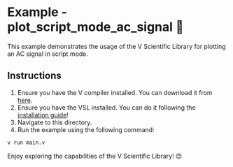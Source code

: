 # Example - plot_script_mode_ac_signal 📘

This example demonstrates the usage of the V Scientific Library
for plotting an AC signal in script mode.

## Instructions

1. Ensure you have the V compiler installed. You can download it from [here](https://vlang.io).
2. Ensure you have the VSL installed. You can do it following the [installation guide](https://github.com/vlang/vsl?tab=readme-ov-file#-installation)!
3. Navigate to this directory.
4. Run the example using the following command:

```sh
v run main.v
```

Enjoy exploring the capabilities of the V Scientific Library! 😊
